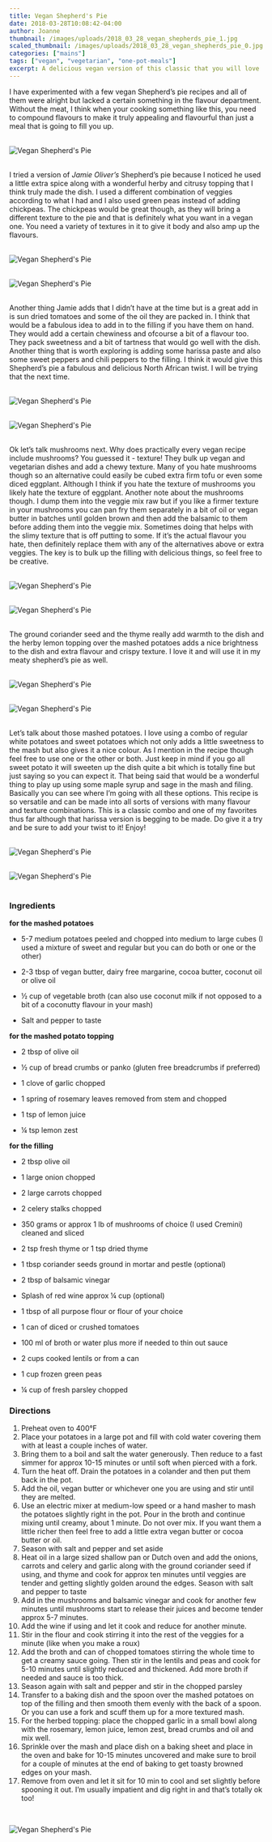 ```yaml
---
title: Vegan Shepherd's Pie
date: 2018-03-28T10:08:42-04:00
author: Joanne
thumbnail: /images/uploads/2018_03_28_vegan_shepherds_pie_1.jpg
scaled_thumbnail: /images/uploads/2018_03_28_vegan_shepherds_pie_0.jpg
categories: ["mains"]
tags: ["vegan", "vegetarian", "one-pot-meals"]
excerpt: A delicious vegan version of this classic that you will love
---
```


I have experimented with a few vegan Shepherd’s pie recipes and all of them were alright but lacked a certain something in the flavour department. Without the meat, I think when your cooking something like this, you need to compound flavours to make it truly appealing and flavourful than just a meal that is going to fill you up.
</br>
</br>

![Vegan Shepherd's Pie](/images/uploads/2018_03_28_vegan_shepherds_pie_2.jpg)
</br>
</br>

I tried a version of _Jamie Oliver’s_ Shepherd’s pie because I noticed he used a little extra spice along with a wonderful herby and citrusy topping that I think truly made the dish. I used a different combination of veggies according to what I had and I also used green peas instead of adding chickpeas. The chickpeas would be great though, as they will bring a different texture to the pie and that is definitely what you want in a vegan one. You need a variety of textures in it to give it body and also amp up the flavours.
</br>
</br>

![Vegan Shepherd's Pie](/images/uploads/2018_03_28_vegan_shepherds_pie_3.jpg)
</br>
</br>

![Vegan Shepherd's Pie](/images/uploads/2018_03_28_vegan_shepherds_pie_4.jpg)
</br>
</br>

Another thing Jamie adds that I didn’t have at the time but is a great add in is sun dried tomatoes and some of the oil they are packed in. I think that would be a fabulous idea to add in to the filling if you have them on hand. They would add a certain chewiness and ofcourse a bit of a flavour too. They pack sweetness and a bit of tartness that would go well with the dish. Another thing that is worth exploring is adding some harissa paste and also some sweet peppers and chili peppers to the filling.  I think it would give this Shepherd’s pie a fabulous and delicious North African twist. I will be trying that the next time.
</br>
</br>

![Vegan Shepherd's Pie](/images/uploads/2018_03_28_vegan_shepherds_pie_5.jpg)
</br>
</br>

![Vegan Shepherd's Pie](/images/uploads/2018_03_28_vegan_shepherds_pie_6.jpg)
</br>
</br>

Ok let’s talk mushrooms next. Why does practically every vegan recipe include mushrooms? You guessed it - texture! They bulk up vegan and vegetarian dishes and add a chewy texture.  Many of you hate mushrooms though so an alternative could easily be cubed extra firm tofu or even some diced eggplant. Although I think if you hate the texture of mushrooms you likely hate the texture of eggplant. Another note about the mushrooms though.  I dump them into the veggie mix raw but if you like a firmer texture in your mushrooms you can pan fry them separately in a bit of oil or vegan butter in batches until golden brown and then add the balsamic to them before adding them into the veggie mix. Sometimes doing that helps with the slimy texture that is off putting to some. If it’s the actual flavour you hate, then definitely replace them with any of the alternatives above or extra veggies. The key is to bulk up the filling with delicious things, so feel free to be creative.
</br>
</br>

![Vegan Shepherd's Pie](/images/uploads/2018_03_28_vegan_shepherds_pie_7.jpg)
</br>
</br>

![Vegan Shepherd's Pie](/images/uploads/2018_03_28_vegan_shepherds_pie_8.jpg)
</br>
</br>

The ground coriander seed and the thyme really add warmth to the dish and the herby lemon topping over the mashed potatoes adds a nice brightness to the dish and extra flavour and crispy texture.  I love it and will use it in my meaty shepherd’s pie as well.
</br>
</br>

![Vegan Shepherd's Pie](/images/uploads/2018_03_28_vegan_shepherds_pie_9.jpg)
</br>
</br>

![Vegan Shepherd's Pie](/images/uploads/2018_03_28_vegan_shepherds_pie_10.jpg)
</br>
</br>

Let’s talk about those mashed potatoes. I love using a combo of regular white potatoes and sweet potatoes which not only adds a little sweetness to the mash but also gives it a nice colour. As I mention in the recipe though feel free to use one or the other or both. Just keep in mind if you go all sweet potato it will sweeten up the dish quite a bit which is totally fine but just saying so you can expect it. That being said that would be a wonderful thing to play up using some maple syrup and sage in the mash and filing.  Basically you can see where I’m going with all these options. This recipe is so versatile and can be made into all sorts of versions with many flavour and texture combinations. This is a classic combo and one of my favorites thus far although that harissa version is begging to be made. Do give it a try and be sure to add your twist to it! Enjoy!
</br>
</br>

![Vegan Shepherd's Pie](/images/uploads/2018_03_28_vegan_shepherds_pie_11.jpg)
</br>
</br>

![Vegan Shepherd's Pie](/images/uploads/2018_03_28_vegan_shepherds_pie_12.jpg)
</br>
</br>

### Ingredients

__for the mashed potatoes__

* 5-7 medium potatoes peeled and chopped into medium to large cubes (I used a mixture of sweet and regular but you can do both or one or the other) 

* 2-3 tbsp of vegan butter, dairy free margarine, cocoa butter, coconut oil or olive oil 

* &frac12; cup of vegetable broth (can also use coconut milk if not opposed to a bit of a coconutty flavour in your mash) 

* Salt and pepper to taste 


__for the mashed potato topping__

* 2 tbsp of olive oil 

* &frac12; cup of bread crumbs or panko (gluten free breadcrumbs if preferred)

* 1 clove of garlic chopped 

* 1 spring of rosemary leaves removed from stem and chopped 

* 1 tsp of lemon juice 

* &frac14; tsp lemon zest 

__for the filling__

* 2 tbsp olive oil 

* 1 large onion chopped 

* 2 large carrots chopped 

* 2 celery stalks chopped 

* 350 grams or approx 1 lb of mushrooms of choice (I used Cremini) cleaned and sliced 

* 2 tsp fresh thyme or 1 tsp dried thyme

* 1 tbsp coriander seeds ground in mortar and pestle (optional) 

* 2 tbsp of balsamic vinegar 

* Splash of red wine approx &frac14; cup (optional) 

* 1 tbsp of all purpose flour or flour of your choice 

* 1 can of diced or crushed tomatoes 

* 100 ml of broth or water plus more if needed to thin out sauce 

* 2 cups cooked lentils or from a can 

* 1 cup frozen green peas 

* &frac14; cup of fresh parsley chopped 


### Directions

1. Preheat oven to 400&deg;F 
1. Place your potatoes in a large pot and fill with cold water covering them with at least a couple inches of water.
1. Bring them to a boil and salt the water generously. Then reduce to a fast simmer for approx 10-15 minutes or until soft when pierced with a fork.
1. Turn the heat off. Drain the potatoes in a colander and then put them back in the pot.
1. Add the oil, vegan butter or whichever one you are using and stir until they are melted.
1. Use an electric mixer at medium-low speed or a hand masher to mash the potatoes slightly right in the pot. Pour in the broth and continue mixing until creamy, about 1 minute. Do not over mix. If you want them a little richer then feel free to add a little extra vegan butter or cocoa butter or oil. 
1. Season with salt and pepper and set aside
1. Heat oil in a large sized shallow pan or Dutch oven and add the onions, carrots and celery and garlic along with the ground coriander seed if using, and thyme and cook for approx ten minutes until veggies are tender and getting slightly golden around the edges. Season with salt and pepper to taste 
1. Add in the mushrooms and balsamic vinegar and cook for another few minutes until mushrooms  start to release their juices and become tender approx 5-7 minutes. 
1. Add the wine if using and let it cook and reduce for another minute. 
1. Stir in the flour and cook stirring it into the rest of the veggies for a minute (like when you make a roux)
1. Add the broth and can of chopped tomatoes stirring the whole time to get a creamy sauce going. Then stir in the lentils and peas and cook for 5-10 minutes until slightly reduced and thickened. Add more broth if needed and sauce is too thick. 
1. Season again with salt and pepper and stir in the chopped parsley
1. Transfer to a baking dish and the spoon over the mashed potatoes on top of the filling and then smooth them evenly with the back of a spoon. Or you can use a fork and scuff them up for a more textured mash. 
1. For the herbed topping: place the chopped garlic in a small bowl along with the rosemary, lemon juice, lemon zest, bread crumbs and oil and mix well. 
1. Sprinkle over the mash and place dish on a baking sheet and place in the oven and bake for 10-15 minutes uncovered and make sure to broil for a couple of minutes at the end of baking to get  toasty browned edges on your mash. 
1. Remove from oven and let it sit for 10 min to cool and set slightly before spooning it out. I’m usually impatient and dig right in and that’s totally ok too! 

</br>

![Vegan Shepherd's Pie](/images/uploads/2018_03_28_vegan_shepherds_pie_13.jpg)
